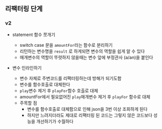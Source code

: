 ## 리팩터링 단계

### v2

- statement 함수 쪼개기

  - switch case 문을 `amountFor`라는 함수로 분리하기
  - 리턴하는 변수명을 `result` 로 하게되면 변수의 역할을 쉽게 알 수 있다
  - 매개변수의 역할이 뚜렷하지 않을때는 변수 앞에 부정관사 (a/an)을 붙인다

- 변수 인라인하기
  - 변수 자체로 주변코드를 리팩터링하는데 방해가 되기도함
  - 변수를 함수호출로 대체한다
  - `play`변수 제거 후 `playFor`함수 호출로 대체
  - amountFor에서 필요없어진 `play`매개변수 제거 후 `playFor` 함수로 대체
  - 주목할 점
    - 변수를 함수호출로 대체함으로 인해 json을 3번 이상 조회하게 된다
    - 하지만 느려지더라도 제대로 리팩터링 된 코드는 그렇지 않은 코드보다 성능을 개선하기가 수월하다
